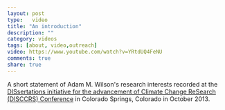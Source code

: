 ```yaml
---
layout: post
type:	video
title: "An introduction"
description: ""
category: videos
tags: [about, video,outreach]
video: https://www.youtube.com/watch?v=YRtdUQ4FeNU
comments: true
share: true
---
```

A short statement of Adam M. Wilson's research interests recorded at the [DISsertations initiative for the advancement of Climate Change ReSearch (DISCCRS) Conference](http://disccrs.org/) in Colorado Springs, Colorado in October 2013.
